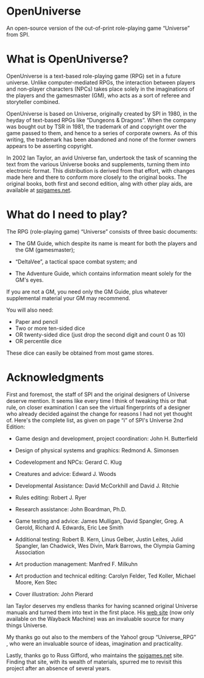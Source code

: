 # OpenUniverse
An open-source version of the out-of-print role-playing game “Universe” from SPI.

What is OpenUniverse?
=================

OpenUniverse is a text-based role-playing game (RPG) set in a future
universe.  Unlike computer-mediated RPGs, the interaction between
players and non-player characters (NPCs) takes place solely in the
imaginations of the players and the gamesmaster (GM), who acts as a
sort of referee and storyteller combined.

OpenUniverse is based on Universe, originally created by SPI in 1980,
in the heyday of text-based RPGs like “Dungeons & Dragons”.  When the
company was bought out by TSR in 1981, the trademark of and copyright
over the game passed to them, and hence to a series of corporate
owners.  As of this writing, the trademark has been abandoned and none
of the former owners appears to be asserting copyright.

In 2002 Ian Taylor, an avid Universe fan, undertook the task of
scanning the text from the various Universe books and supplements,
turning them into electronic format.  This distribution is derived
from that effort, with changes made here and there to conform more
closely to the original books.  The original books, both first and
second edition, alng with other play aids, are available at
[spigames.net](http://www.spigames.net/rules_downloads.htm#U).


What do I need to play?
=======================

The RPG (role-playing game) “Universe” consists of three basic
documents:

  * The GM Guide, which despite its name is meant for both the players
    and the GM (gamesmaster);

  * “DeltaVee”, a tactical space combat system; and

  * The Adventure Guide, which contains information meant solely for
    the GM's eyes.

If you are not a GM, you need only the GM Guide, plus whatever
supplemental material your GM may recommend.

You will also need:

  * Paper and pencil
  * Two or more ten-sided dice
  * OR twenty-sided dice (just drop the second digit and count 0 as
    10)
  * OR percentile dice

These dice can easily be obtained from most game stores.


Acknowledgments
================

First and foremost, the staff of SPI and the original designers of
Universe deserve mention.  It seems like every time I think of
tweaking this or that rule, on closer examination I can see the
virtual fingerprints of a designer who already decided against the
change for reasons I had not yet thought of.  Here's the complete
list, as given on page “i” of SPI's Universe 2nd Edition:

  * Game design and development, project coordination: John H.
    Butterfield

  * Design of physical systems and graphics:  Redmond A. Simonsen

  * Codevelopment and NPCs: Gerard C. Klug

  * Creatures and advice: Edward J. Woods

  * Developmental Assistance: David McCorkhill and David J. Ritchie

  * Rules editing: Robert J. Ryer

  * Research assistance: John Boardman, Ph.D.

  * Game testing and advice: James Mulligan, David Spangler,
    Greg. A Gerold, Richard A. Edwards, Eric Lee Smith

  * Additional testing: Robert B. Kern, Linus Gelber, Justin Leites,
    Julid Spangler, Ian Chadwick, Wes Divin, Mark Barrows, the Olympia
    Gaming Association

  * Art production management: Manfred F. Milkuhn

  * Art production and technical editing: Carolyn Felder, Ted Koller,
    Michael Moore, Ken Stec

  * Cover illustration: John Pierard

Ian Taylor deserves my endless thanks for having scanned original
Universe manuals and turned them into text in the first place.  His
[web site](https://web.archive.org/web/20050404120333/http://members.iinet.net.au:80/~avalon1/Universe/Universe.htm)
(now only available on the Wayback Machine) was an invaluable source
for many things Universe.

My thanks go out also to the members of the Yahoo! group
“Universe_RPG” , who were an invaluable source of ideas, imagination
and practicality.

Lastly, thanks go to Russ Gifford, who maintains the
[spigames.net](https://spigames.net/) site.  Finding that site, with
its wealth of materials, spurred me to revisit this project after an
absence of several years.
